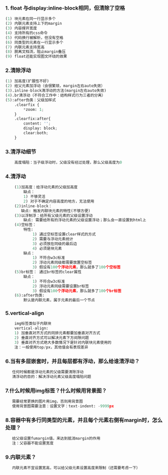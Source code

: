 ### 1. float 与display:inline-block相同，但清除了空格
``` python
(1) 块元素在同一行显示多个
(2) 内联元素支持上下的margin
(3) 内容撑开宽度
(4) 支持所有的css命令
(5) 代码换行被解析，但没有空格
(6) 同类型的元素在一行显示多个
(7) 内联元素支持宽高
(8) 脱离文档流，阻止margin叠压
(9) float还能实现图文环绕的效果
```
### 2.清除浮动
``` python
(1) 加高度(扩展性不好)
(2) 给父元素加浮动（会很繁琐，margin左右auto失效）
(3).inline-block清浮动的方法(margin左右auto失效)
(4).br清浮动（不符合工作中：结构样式行为三者的分离）
(5):after伪类：父级加样式
    .clearfix {
        *zoom: 1;
    }
    .clearfix:after{
        content: '';
        display: block;
        clear:both;
    }
```
### 3.清浮动细节
``` python
    高度塌陷：当子级浮动时，父级没有经过处理，那么父级高度为0
```
### 4.清浮动
``` python
    (1)加高度：给浮动元素的父级加高度
        缺点：
        1) 不够灵活
        2) 对于不确定内容高度的地方，无法使用
    (2)inline-block：
       缺点: 触发内联块元素的特性(不够方便)
    (3)以浮制浮：给所有父级元素的父级设置浮动
        缺点: 需要给所有的浮动元素的父级设置浮动；那么会一直设置到html上  
    (4)空标签：
        特性:
            1) 通过空标签设置clear样式的方式
            2) 需要与浮动元素统计
            3) 必须放在同级的最后边
            4) 必须是块元素
        缺点：
            1) 不符合w3c标准
            2) 浮动元素同级都需要放置空标签
            3) 假设有100个浮动元素，那么就多了100个空标签
    (5)br标签： 通过br标签的clear属性
        缺点：
            1) 不符合w3c标准
            2) 浮动元素同级需要设置br标签
            3) 假设有100个浮动元素，那么就多了100个br标签
    (6):after伪类:
        默认是内联元素，属于元素的最后一个节点
```
### 5.vertical-align
``` python
    img标签类似于内联块
    vertical-align:
    1) 加垂直对齐方式的同排元素都要加垂直对齐方式
    2) 垂直对齐方式可以解决元素下方间隙问题
    3) 垂直对齐方式绝大多数情况下是针对内联块元素使用的
    注：一般使用top/px，其他值会有表现差异
```
### 6.当有多层嵌套时，并且每层都有浮动，那么给谁清浮动？
``` python
   任何时候都是浮动元素的父级需要清除浮动
   清浮动的目的：解决浮动元素父级高度塌陷问题
```
### 7.什么时候用img标签？什么时候用背景图？
``` python
   需要经常更换的图片用img，否则用背景图
   使用背景图需要注意：设置文字：text-indent: -9999px
```
### 8.容器中有多行同类型的元素，并且每个元素右侧有margin时，怎么处理？
``` python
   给父级设置fumargin值，来达到抵消margin的作用
   注：父容器不能设置宽度
```
### 9.内联元素？
``` python
   内联元素不宜设置宽高，可以给父级元素设置高度来限制（还需要考虑一下）
```